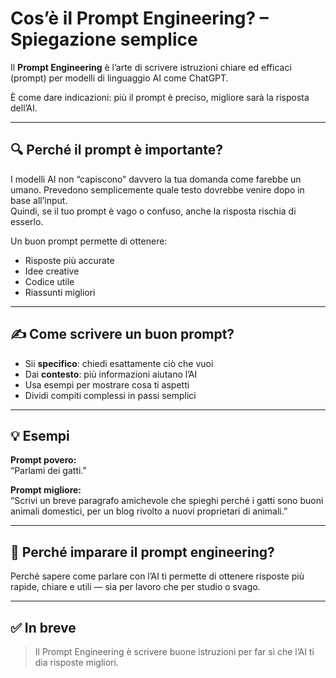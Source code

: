 # Cos’è il Prompt Engineering? – Spiegazione semplice

Il **Prompt Engineering** è l’arte di scrivere istruzioni chiare ed efficaci (prompt) per modelli di linguaggio AI come ChatGPT.

È come dare indicazioni: più il prompt è preciso, migliore sarà la risposta dell’AI.

---

## 🔍 Perché il prompt è importante?

I modelli AI non “capiscono” davvero la tua domanda come farebbe un umano. Prevedono semplicemente quale testo dovrebbe venire dopo in base all’input.  
Quindi, se il tuo prompt è vago o confuso, anche la risposta rischia di esserlo.

Un buon prompt permette di ottenere:
- Risposte più accurate  
- Idee creative  
- Codice utile  
- Riassunti migliori  

---

## ✍️ Come scrivere un buon prompt?

- Sii **specifico**: chiedi esattamente ciò che vuoi  
- Dai **contesto**: più informazioni aiutano l’AI  
- Usa esempi per mostrare cosa ti aspetti  
- Dividi compiti complessi in passi semplici  

---

## 💡 Esempi

**Prompt povero:**  
“Parlami dei gatti.”

**Prompt migliore:**  
“Scrivi un breve paragrafo amichevole che spieghi perché i gatti sono buoni animali domestici, per un blog rivolto a nuovi proprietari di animali.”

---

## 🎯 Perché imparare il prompt engineering?

Perché sapere come parlare con l’AI ti permette di ottenere risposte più rapide, chiare e utili — sia per lavoro che per studio o svago.

---

## ✅ In breve

> Il Prompt Engineering è scrivere buone istruzioni per far sì che l’AI ti dia risposte migliori.
